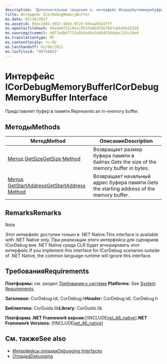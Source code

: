 ```yaml
---
description: 'Дополнительные сведения о: интерфейс Икордебугмеморибуффер'
title: Интерфейс ICorDebugMemoryBuffer
ms.date: 03/30/2017
ms.assetid: 85dc2d65-3657-4b93-9f23-9feaa95d37ff
ms.openlocfilehash: 94eeb0f31c0e1c053fabbd556768fa65dda2d328
ms.sourcegitcommit: ddf7edb67715a5b9a45e3dd44536dabc153c1de0
ms.translationtype: MT
ms.contentlocale: ru-RU
ms.lasthandoff: 02/06/2021
ms.locfileid: "99754021"
---
```

# <a name="icordebugmemorybuffer-interface"></a><span data-ttu-id="5f023-103">Интерфейс ICorDebugMemoryBuffer</span><span class="sxs-lookup"><span data-stu-id="5f023-103">ICorDebugMemoryBuffer Interface</span></span>

<span data-ttu-id="5f023-104">Представляет буфер в памяти.</span><span class="sxs-lookup"><span data-stu-id="5f023-104">Represents an in-memory buffer.</span></span>  
  
## <a name="methods"></a><span data-ttu-id="5f023-105">Методы</span><span class="sxs-lookup"><span data-stu-id="5f023-105">Methods</span></span>  
  
|<span data-ttu-id="5f023-106">Метод</span><span class="sxs-lookup"><span data-stu-id="5f023-106">Method</span></span>|<span data-ttu-id="5f023-107">Описание</span><span class="sxs-lookup"><span data-stu-id="5f023-107">Description</span></span>|  
|------------|-----------------|  
|[<span data-ttu-id="5f023-108">Метод GetSize</span><span class="sxs-lookup"><span data-stu-id="5f023-108">GetSize Method</span></span>](icordebugmemorybuffer-getsize-method.md)|<span data-ttu-id="5f023-109">Возвращает размер буфера памяти в байтах.</span><span class="sxs-lookup"><span data-stu-id="5f023-109">Gets the size of the memory buffer in bytes.</span></span>|  
|[<span data-ttu-id="5f023-110">Метод GetStartAddress</span><span class="sxs-lookup"><span data-stu-id="5f023-110">GetStartAddress Method</span></span>](icordebugmemorybuffer-getstartaddress-method.md)|<span data-ttu-id="5f023-111">Возвращает начальный адрес буфера памяти.</span><span class="sxs-lookup"><span data-stu-id="5f023-111">Gets the starting address of the memory buffer.</span></span>|  
  
## <a name="remarks"></a><span data-ttu-id="5f023-112">Remarks</span><span class="sxs-lookup"><span data-stu-id="5f023-112">Remarks</span></span>  
  
> [!NOTE]
> <span data-ttu-id="5f023-113">Этот интерфейс доступен только в .NET Native.</span><span class="sxs-lookup"><span data-stu-id="5f023-113">This interface is available with .NET Native only.</span></span> <span data-ttu-id="5f023-114">При реализации этого интерфейса для сценариев ICorDebug вне .NET Native среда CLR будет игнорировать этот интерфейс.</span><span class="sxs-lookup"><span data-stu-id="5f023-114">If you implement this interface for ICorDebug scenarios outside of .NET Native, the common language runtime will ignore this interface.</span></span>  
  
## <a name="requirements"></a><span data-ttu-id="5f023-115">Требования</span><span class="sxs-lookup"><span data-stu-id="5f023-115">Requirements</span></span>  

 <span data-ttu-id="5f023-116">**Платформы:** см. раздел [Требования к системе](../../get-started/system-requirements.md).</span><span class="sxs-lookup"><span data-stu-id="5f023-116">**Platforms:** See [System Requirements](../../get-started/system-requirements.md).</span></span>  
  
 <span data-ttu-id="5f023-117">**Заголовок:** CorDebug.idl, CorDebug.h</span><span class="sxs-lookup"><span data-stu-id="5f023-117">**Header:** CorDebug.idl, CorDebug.h</span></span>  
  
 <span data-ttu-id="5f023-118">**Библиотека:** CorGuids.lib</span><span class="sxs-lookup"><span data-stu-id="5f023-118">**Library:** CorGuids.lib</span></span>  
  
 <span data-ttu-id="5f023-119">**Платформа .NET Framework версии:**[!INCLUDE[net_46_native](../../../../includes/net-46-native-md.md)]</span><span class="sxs-lookup"><span data-stu-id="5f023-119">**.NET Framework Versions:** [!INCLUDE[net_46_native](../../../../includes/net-46-native-md.md)]</span></span>  
  
## <a name="see-also"></a><span data-ttu-id="5f023-120">См. также</span><span class="sxs-lookup"><span data-stu-id="5f023-120">See also</span></span>

- [<span data-ttu-id="5f023-121">Интерфейсы отладки</span><span class="sxs-lookup"><span data-stu-id="5f023-121">Debugging Interfaces</span></span>](debugging-interfaces.md)
- [<span data-ttu-id="5f023-122">Отладка</span><span class="sxs-lookup"><span data-stu-id="5f023-122">Debugging</span></span>](index.md)
